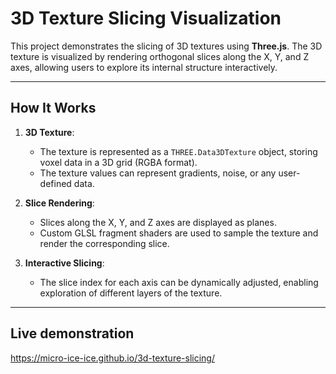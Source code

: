 # 3D Texture Slicing Visualization

This project demonstrates the slicing of 3D textures using **Three.js**. The 3D texture is visualized by rendering orthogonal slices along the X, Y, and Z axes, allowing users to explore its internal structure interactively.

---

## How It Works

1. **3D Texture**: 
   - The texture is represented as a `THREE.Data3DTexture` object, storing voxel data in a 3D grid (RGBA format).
   - The texture values can represent gradients, noise, or any user-defined data.

2. **Slice Rendering**:
   - Slices along the X, Y, and Z axes are displayed as planes.
   - Custom GLSL fragment shaders are used to sample the texture and render the corresponding slice.

3. **Interactive Slicing**:
   - The slice index for each axis can be dynamically adjusted, enabling exploration of different layers of the texture.

---

## Live demonstration

https://micro-ice-ice.github.io/3d-texture-slicing/

